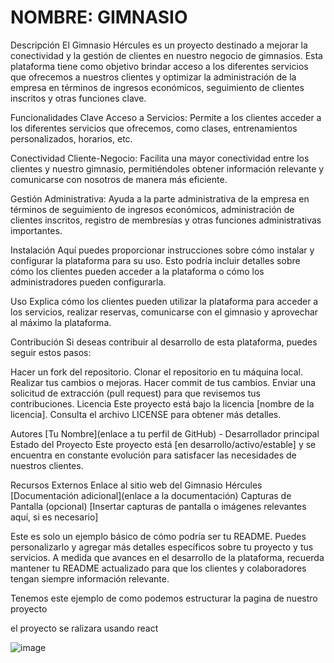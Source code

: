# NOMBRE: GIMNASIO 
Descripción
El Gimnasio Hércules es un proyecto destinado a mejorar la conectividad y la gestión de clientes en nuestro negocio de gimnasios. Esta plataforma tiene como objetivo brindar acceso a los diferentes servicios que ofrecemos a nuestros clientes y optimizar la administración de la empresa en términos de ingresos económicos, seguimiento de clientes inscritos y otras funciones clave.

Funcionalidades Clave
Acceso a Servicios: Permite a los clientes acceder a los diferentes servicios que ofrecemos, como clases, entrenamientos personalizados, horarios, etc.

Conectividad Cliente-Negocio: Facilita una mayor conectividad entre los clientes y nuestro gimnasio, permitiéndoles obtener información relevante y comunicarse con nosotros de manera más eficiente.

Gestión Administrativa: Ayuda a la parte administrativa de la empresa en términos de seguimiento de ingresos económicos, administración de clientes inscritos, registro de membresías y otras funciones administrativas importantes.

Instalación
Aquí puedes proporcionar instrucciones sobre cómo instalar y configurar la plataforma para su uso. Esto podría incluir detalles sobre cómo los clientes pueden acceder a la plataforma o cómo los administradores pueden configurarla.

Uso
Explica cómo los clientes pueden utilizar la plataforma para acceder a los servicios, realizar reservas, comunicarse con el gimnasio y aprovechar al máximo la plataforma.

Contribución
Si deseas contribuir al desarrollo de esta plataforma, puedes seguir estos pasos:

Hacer un fork del repositorio.
Clonar el repositorio en tu máquina local.
Realizar tus cambios o mejoras.
Hacer commit de tus cambios.
Enviar una solicitud de extracción (pull request) para que revisemos tus contribuciones.
Licencia
Este proyecto está bajo la licencia [nombre de la licencia]. Consulta el archivo LICENSE para obtener más detalles.

Autores
[Tu Nombre](enlace a tu perfil de GitHub) - Desarrollador principal
Estado del Proyecto
Este proyecto está [en desarrollo/activo/estable] y se encuentra en constante evolución para satisfacer las necesidades de nuestros clientes.

Recursos Externos
Enlace al sitio web del Gimnasio Hércules
[Documentación adicional](enlace a la documentación)
Capturas de Pantalla (opcional)
[Insertar capturas de pantalla o imágenes relevantes aquí, si es necesario]

Este es solo un ejemplo básico de cómo podría ser tu README. Puedes personalizarlo y agregar más detalles específicos sobre tu proyecto y tus servicios. A medida que avances en el desarrollo de la plataforma, recuerda mantener tu README actualizado para que los clientes y colaboradores tengan siempre información relevante.

Tenemos este ejemplo de como podemos estructurar la pagina de nuestro proyecto

el proyecto se ralizara usando react

![image](https://github.com/hayderrojas84/GIMNASIO_/assets/115327530/0a9e8f5e-bd67-4613-bf0d-749feac8e763)

